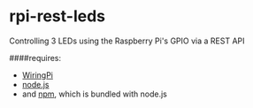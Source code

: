 # rpi-rest-leds
Controlling 3 LEDs using the Raspberry Pi's GPIO via a REST API

####requires: 
  - [WiringPi](http://wiringpi.com/)
  - [node.js](https://nodejs.org/)
  - and [npm](https://www.npmjs.com/), which is bundled with node.js



